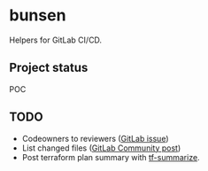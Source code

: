 # bunsen

Helpers for GitLab CI/CD.

## Project status

POC

## TODO

- Codeowners to reviewers ([GitLab issue](https://gitlab.com/gitlab-org/gitlab/-/issues/364847))
- List changed files ([GitLab Community post](https://forum.gitlab.com/t/ci-cd-pipeline-get-list-of-changed-files/26847/5))
- Post terraform plan summary with [tf-summarize](https://github.com/dineshba/tf-summarize).
